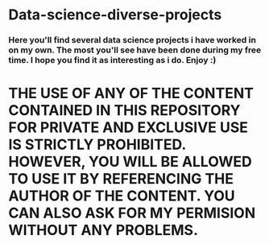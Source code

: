 # Data-science-diverse-projects
### Here you'll find several data science projects i have worked in on my own. The most you'll see have been done during my free time. I hope you find it as interesting as i do. Enjoy :)

# THE USE OF ANY OF THE CONTENT CONTAINED IN THIS REPOSITORY FOR PRIVATE AND EXCLUSIVE USE IS STRICTLY PROHIBITED. HOWEVER, YOU WILL BE ALLOWED TO USE IT BY REFERENCING THE AUTHOR OF THE CONTENT. YOU CAN ALSO ASK FOR MY PERMISION WITHOUT ANY PROBLEMS.
